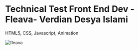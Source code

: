 # Technical Test Front End Dev -Fleava- Verdian Desya Islami
HTML5, CSS, Javascript, Animation

![fleava](https://user-images.githubusercontent.com/12137343/51227157-a456af80-1985-11e9-8cb7-9e4515b6ed6d.jpg)


